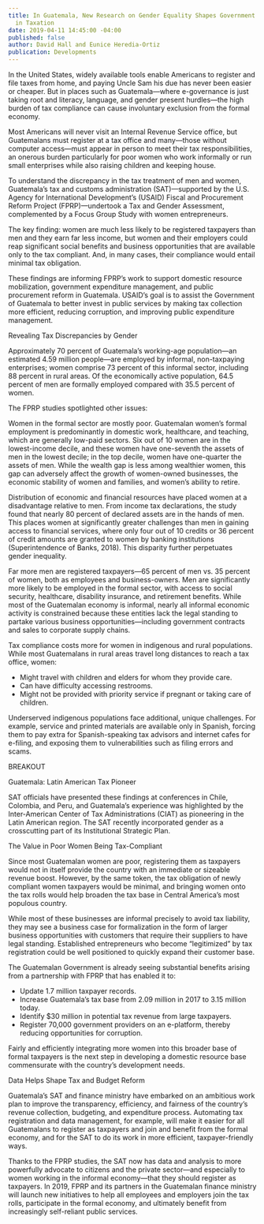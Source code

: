 ```yaml
---
title: In Guatemala, New Research on Gender Equality Shapes Government and USAID Investments
  in Taxation
date: 2019-04-11 14:45:00 -04:00
published: false
author: David Hall and Eunice Heredia-Ortiz
publication: Developments
---
```


In the United States, widely available tools enable Americans to register and file taxes from home, and paying Uncle Sam his due has never been easier or cheaper. But in places such as Guatemala—where e-governance is just taking root and literacy, language, and gender present hurdles—the high burden of tax compliance can cause involuntary exclusion from the formal economy.

Most Americans will never visit an Internal Revenue Service office, but Guatemalans must register at a tax office and many—those without computer access—must appear in person to meet their tax responsibilities, an onerous burden particularly for poor women who work informally or run small enterprises while also raising children and keeping house.

To understand the discrepancy in the tax treatment of men and women, Guatemala’s tax and customs administration (SAT)—supported by the U.S. Agency for International Development’s (USAID) Fiscal and Procurement Reform Project (FPRP)—undertook a Tax and Gender Assessment, complemented by a Focus Group Study with women entrepreneurs. 

The key finding: women are much less likely to be registered taxpayers than men and they earn far less income, but women and their employers could reap significant social benefits and business opportunities that are available only to the tax compliant. And, in many cases, their compliance would entail minimal tax obligation.

These findings are informing FPRP’s work to support domestic resource mobilization, government expenditure management, and public procurement reform in Guatemala. USAID’s goal is to assist the Government of Guatemala to better invest in public services by making tax collection more efficient, reducing corruption, and improving public expenditure management.

Revealing Tax Discrepancies by Gender

Approximately 70 percent of Guatemala’s working-age population—an estimated 4.59 million people—are employed by informal, non-taxpaying enterprises; women comprise 73 percent of this informal sector, including 88 percent in rural areas. Of the economically active population, 64.5 percent of men are formally employed compared with 35.5 percent of women.

The FPRP studies spotlighted other issues:

Women in the formal sector are mostly poor. Guatemalan women’s formal employment is predominantly in domestic work, healthcare, and teaching, which are generally low-paid sectors. Six out of 10 women are in the lowest-income decile, and these women have one-seventh the assets of men in the lowest decile; in the top decile, women have one-quarter the assets of men. While the wealth gap is less among wealthier women, this gap can adversely affect the growth of women-owned businesses, the economic stability of women and families, and women’s ability to retire.

Distribution of economic and financial resources have placed women at a disadvantage relative to men. From income tax declarations, the study found that nearly 80 percent of declared assets are in the hands of men. This places women at significantly greater challenges than men in gaining access to financial services, where only four out of 10 credits or 36 percent of credit amounts are granted to women by banking institutions (Superintendence of Banks, 2018). This disparity further perpetuates gender inequality.

Far more men are registered taxpayers—65 percent of men vs. 35 percent of women, both as employees and business-owners. Men are significantly more likely to be employed in the formal sector, with access to social security, healthcare, disability insurance, and retirement benefits. While most of the Guatemalan economy is informal, nearly all informal economic activity is constrained because these entities lack the legal standing to partake various business opportunities—including government contracts and sales to corporate supply chains.

Tax compliance costs more for women in indigenous and rural populations. While most Guatemalans in rural areas travel long distances to reach a tax office, women:

* Might travel with children and elders for whom they provide care. 
* Can have difficulty accessing restrooms.
* Might not be provided with priority service if pregnant or taking care of children.

Underserved indigenous populations face additional, unique challenges. For example, service and printed materials are available only in Spanish, forcing them to pay extra for Spanish-speaking tax advisors and internet cafes for e-filing, and exposing them to vulnerabilities such as filing errors and scams.

BREAKOUT

Guatemala: Latin American Tax Pioneer

SAT officials have presented these findings at conferences in Chile, Colombia, and Peru, and Guatemala’s experience was highlighted by the Inter-American Center of Tax Administrations (CIAT) as pioneering in the Latin American region. The SAT recently incorporated gender as a crosscutting part of its Institutional Strategic Plan.

The Value in Poor Women Being Tax-Compliant

Since most Guatemalan women are poor, registering them as taxpayers would not in itself provide the country with an immediate or sizeable revenue boost. However, by the same token, the tax obligation of newly compliant women taxpayers would be minimal, and bringing women onto the tax rolls would help broaden the tax base in Central America’s most populous country. 

While most of these businesses are informal precisely to avoid tax liability, they may see a business case for formalization in the form of larger business opportunities with customers that require their suppliers to have legal standing. Established entrepreneurs who become “legitimized” by tax registration could be well positioned to quickly expand their customer base.

The Guatemalan Government is already seeing substantial benefits arising from a partnership with FPRP that has enabled it to:

* Update 1.7 million taxpayer records.
* Increase Guatemala’s tax base from 2.09 million in 2017 to 3.15 million today.
* Identify $30 million in potential tax revenue from large taxpayers.
* Register 70,000 government providers on an e-platform, thereby reducing opportunities for corruption.

Fairly and efficiently integrating more women into this broader base of formal taxpayers is the next step in developing a domestic resource base commensurate with the country’s development needs.

Data Helps Shape Tax and Budget Reform

Guatemala’s SAT and finance ministry have embarked on an ambitious work plan to improve the transparency, efficiency, and fairness of the country’s revenue collection, budgeting, and expenditure process. Automating tax registration and data management, for example, will make it easier for all Guatemalans to register as taxpayers and join and benefit from the formal economy, and for the SAT to do its work in more efficient, taxpayer-friendly ways.

Thanks to the FPRP studies, the SAT now has data and analysis to more powerfully advocate to citizens and the private sector—and especially to women working in the informal economy—that they should register as taxpayers. In 2019, FPRP and its partners in the Guatemalan finance ministry will launch new initiatives to help all employees and employers join the tax rolls, participate in the formal economy, and ultimately benefit from increasingly self-reliant public services.